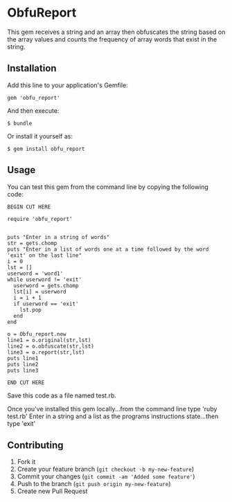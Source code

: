 # ObfuReport

This gem receives a string and an array then obfuscates the string based on the array values and counts the frequency of array words that exist in the string.

## Installation

Add this line to your application's Gemfile:

    gem 'obfu_report'

And then execute:

    $ bundle

Or install it yourself as:

    $ gem install obfu_report

## Usage

You can test this gem from the command line by copying the following code:

    BEGIN CUT HERE

    require 'obfu_report'


    puts "Enter in a string of words"
    str = gets.chomp
    puts "Enter in a list of words one at a time followed by the word 'exit' on the last line"
    i = 0
    lst = []
    userword = 'word1'
    while userword != 'exit'
      userword = gets.chomp
      lst[i] = userword
      i = i + 1
      if userword == 'exit'
        lst.pop
      end
    end

    o = Obfu_report.new
    line1 = o.original(str,lst)
    line2 = o.obfuscate(str,lst)
    line3 = o.report(str,lst)
    puts line1
    puts line2
    puts line3
    
    END CUT HERE

Save this code as a file named test.rb.

Once you've installed this gem locally...from the command line type 'ruby test.rb'
Enter in a string and a list as the programs instructions state...then type 'exit'


## Contributing

1. Fork it
2. Create your feature branch (`git checkout -b my-new-feature`)
3. Commit your changes (`git commit -am 'Added some feature'`)
4. Push to the branch (`git push origin my-new-feature`)
5. Create new Pull Request
